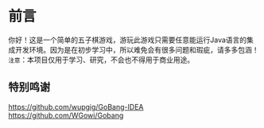# 前言
你好！这是一个简单的五子棋游戏，游玩此游戏只需要任意能运行Java语言的集成开发环境。因为是在初步学习中，所以难免会有很多问题和瑕疵，请多多包涵！  
`注意`：本项目仅用于学习、研究，不会也不得用于商业用途。   
## 特别鸣谢  
https://github.com/wupgig/GoBang-IDEA  
https://github.com/WGowi/Gobang
